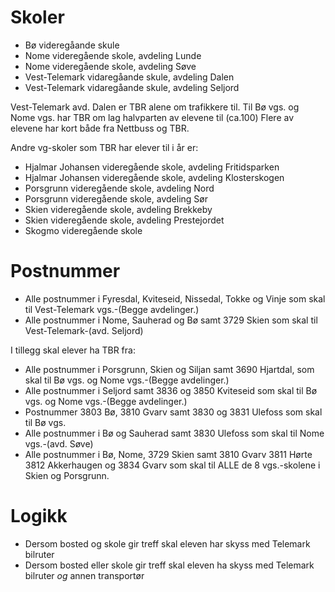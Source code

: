 # Skoler
- Bø videregåande skule
- Nome videregående skole, avdeling Lunde
- Nome videregående skole, avdeling Søve
- Vest-Telemark vidaregåande skule, avdeling Dalen
- Vest-Telemark vidaregåande skule, avdeling Seljord

Vest-Telemark avd. Dalen er TBR alene om trafikkere til. 
Til Bø vgs. og Nome vgs. har TBR om lag halvparten av elevene til (ca.100) Flere av elevene har kort både fra Nettbuss og TBR. 

Andre vg-skoler som TBR har elever til i år er:
- Hjalmar Johansen videregående skole, avdeling Fritidsparken
- Hjalmar Johansen videregående skole, avdeling Klosterskogen
- Porsgrunn videregående skole, avdeling Nord
- Porsgrunn videregående skole, avdeling Sør
- Skien videregående skole, avdeling Brekkeby
- Skien videregående skole, avdeling Prestejordet
- Skogmo videregående skole

# Postnummer
- Alle postnummer i Fyresdal, Kviteseid, Nissedal, Tokke og Vinje som skal til Vest-Telemark vgs.-(Begge avdelinger.)
- Alle postnummer i Nome, Sauherad og Bø samt 3729 Skien som skal til Vest-Telemark-(avd. Seljord)

I tillegg skal elever ha TBR fra:
- Alle postnummer i Porsgrunn, Skien og Siljan samt 3690 Hjartdal, som skal til Bø vgs. og Nome vgs.-(Begge avdelinger.)
- Alle postnummer i Seljord samt 3836 og 3850 Kviteseid som skal til Bø vgs. og Nome vgs.-(Begge avdelinger.)
- Postnummer 3803 Bø, 3810 Gvarv samt 3830 og 3831 Ulefoss som skal til Bø vgs.
- Alle postnummer i Bø og Sauherad samt 3830 Ulefoss som skal til Nome vgs.-(avd. Søve)
- Alle postnummer i Bø, Nome, 3729 Skien samt 3810 Gvarv 3811 Hørte 3812 Akkerhaugen og 3834 Gvarv som skal til ALLE de 8 vgs.-skolene i Skien og Porsgrunn.

# Logikk
- Dersom bosted og skole gir treff skal eleven har skyss med Telemark bilruter
- Dersom bosted eller skole gir treff skal eleven ha skyss med Telemark bilruter _og_ annen transportør

